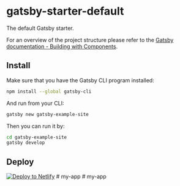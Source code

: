 # gatsby-starter-default
The default Gatsby starter.

For an overview of the project structure please refer to the [Gatsby documentation - Building with Components](https://www.gatsbyjs.org/docs/building-with-components/).

## Install

Make sure that you have the Gatsby CLI program installed:
```sh
npm install --global gatsby-cli
```

And run from your CLI:
```sh
gatsby new gatsby-example-site
```

Then you can run it by:
```sh
cd gatsby-example-site
gatsby develop
```

## Deploy

[![Deploy to Netlify](https://www.netlify.com/img/deploy/button.svg)](https://app.netlify.com/start/deploy?repository=https://github.com/gatsbyjs/gatsby-starter-default)
#   m y - a p p  
 #   m y - a p p  
 